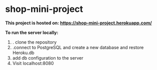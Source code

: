 # shop-mini-project


**This project is hosted on: https://shop-mini-project.herokuapp.com/**

**To run the server locally:**

 1. . clone the repository 
 2.  .connect to PostgreSQL and create a new  database and restore Heroku.db
 3.   add db configuration to the server
 4.    Visit localhost:8080

